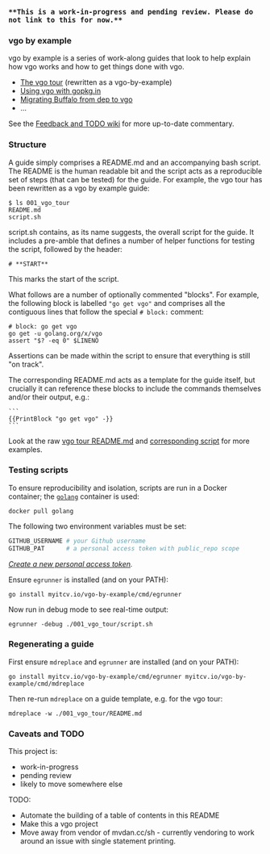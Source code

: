 ### `**This is a work-in-progress and pending review. Please do not link to this for now.**`

### vgo by example

vgo by example is a series of work-along guides that look to help explain how vgo works and how to get things done with vgo.

* [The vgo tour](https://github.com/myitcv/vgo-by-example/blob/master/001_vgo_tour/README.md) (rewritten as a vgo-by-example)
* [Using vgo with gopkg.in](https://github.com/myitcv/vgo-by-example/blob/master/002_using_gopkg_in/README.md)
* [Migrating Buffalo from dep to vgo](https://github.com/myitcv/vgo-by-example/blob/master/003_migrate_buffalo/README.md)
* ...

See the [Feedback and TODO wiki](https://github.com/myitcv/vgo-by-example/wiki/Feedback-TODO) for more up-to-date
commentary.

### Structure

A guide simply comprises a README.md and an accompanying bash script. The README is the human readable bit and the
script acts as a reproducible set of steps (that can be tested) for the guide. For example, the vgo tour has been
rewritten as a vgo by example guide:

<!-- __TEMPLATE: sh -c "cmd=\"ls 001_vgo_tour\"; echo \"${DOLLAR}cmd\"; ${DOLLAR}cmd"
```
$ {{. -}}
```
-->
```
$ ls 001_vgo_tour
README.md
script.sh
```
<!-- END -->

script.sh contains, as its name suggests, the overall script for the guide. It includes a pre-amble that defines a
number of helper functions for testing the script, followed by the header:

```
# **START**
```

This marks the start of the script.

What follows are a number of optionally commented "blocks". For example, the following block is labelled `"go get vgo"`
and comprises all the contiguous lines that follow the special `# block:` comment:

```
# block: go get vgo
go get -u golang.org/x/vgo
assert "$? -eq 0" $LINENO
```

Assertions can be made within the script to ensure that everything is still "on track".

The corresponding README.md acts as a template for the guide itself, but crucially it can reference these blocks to
include the commands themselves and/or their output, e.g.:

    ```
    {{PrintBlock "go get vgo" -}}
    ```

Look at the raw [vgo tour README.md](https://raw.githubusercontent.com/myitcv/vgo-by-example/master/001_vgo_tour/README.md)
and [corresponding script](https://github.com/myitcv/vgo-by-example/blob/master/001_vgo_tour/script.sh) for more examples.

### Testing scripts

To ensure reproducibility and isolation, scripts are run in a Docker container; the
[`golang`](https://hub.docker.com/_/golang/) container is used:

<!-- __TEMPLATE: sh -c "cmd=\"docker pull golang\"; echo \"${DOLLAR}cmd\"; ${DOLLAR}cmd > /dev/null" # LONG ONLINE
```
{{. -}}
```
-->
```
docker pull golang
```
<!-- END -->

The following two environment variables must be set:

```bash
GITHUB_USERNAME # your Github username
GITHUB_PAT      # a personal access token with public_repo scope
```

_[Create a new personal access token](https://github.com/settings/tokens/new)._

Ensure `egrunner` is installed (and on your PATH):

<!-- __TEMPLATE: sh -c "cmd=\"go install myitcv.io/vgo-by-example/cmd/egrunner\"; echo \"${DOLLAR}cmd\"; ${DOLLAR}cmd > /dev/null"
```
{{. -}}
```
-->
```
go install myitcv.io/vgo-by-example/cmd/egrunner
```
<!-- END -->

Now run in debug mode to see real-time output:

<!-- __TEMPLATE: sh -c "cmd=\"egrunner -debug ./001_vgo_tour/script.sh\"; echo \"${DOLLAR}cmd\"; ${DOLLAR}cmd > /dev/null 2>&1" # LONG ONLINE
```
{{. -}}
```
-->
```
egrunner -debug ./001_vgo_tour/script.sh
```
<!-- END -->

### Regenerating a guide

First ensure `mdreplace` and `egrunner` are installed (and on your PATH):

<!-- __TEMPLATE: sh -c "cmd=\"go install myitcv.io/vgo-by-example/cmd/egrunner myitcv.io/vgo-by-example/cmd/mdreplace\"; echo \"${DOLLAR}cmd\"; ${DOLLAR}cmd > /dev/null"
```
{{. -}}
```
-->
```
go install myitcv.io/vgo-by-example/cmd/egrunner myitcv.io/vgo-by-example/cmd/mdreplace
```
<!-- END -->

Then re-run `mdreplace` on a guide template, e.g. for the vgo tour:

<!-- __TEMPLATE: sh -c "cmd=\"mdreplace -w ./001_vgo_tour/README.md\"; echo \"${DOLLAR}cmd\"; ${DOLLAR}cmd > /dev/null 2>&1" # LONG ONLINE
```
{{. -}}
```
-->
```
mdreplace -w ./001_vgo_tour/README.md
```
<!-- END -->

### Caveats and TODO

This project is:

* work-in-progress
* pending review
* likely to move somewhere else

TODO:

* Automate the building of a table of contents in this README
* Make this a vgo project
* Move away from vendor of mvdan.cc/sh - currently vendoring to work around an issue with single statement printing.
